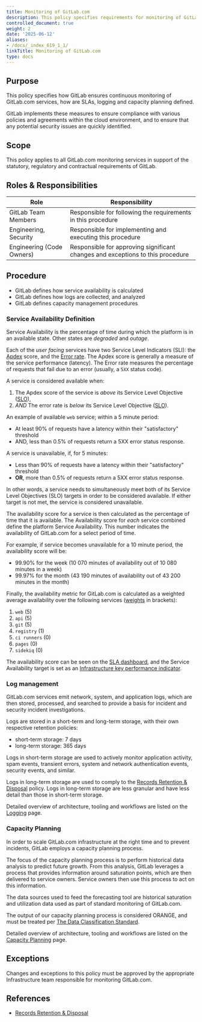 ```yaml
---
title: Monitoring of GitLab.com
description: This policy specifies requirements for monitoring of GitLab.com
controlled_document: true
weight: 2
date: '2025-06-12'
aliases:
- /docs/_index_619_1_1/
linkTitle: Monitoring of GitLab.com
type: docs
---
```


## Purpose

This policy specifies how GitLab ensures continuous monitoring of GitLab.com services, how are SLAs, logging and capacity planning defined.

GitLab implements these measures to ensure compliance with various policies and agreements within the cloud environment, and to ensure that any potential security issues are quickly identified.

## Scope

This policy applies to all GitLab.com monitoring services in support of the statutory, regulatory and contractual requirements of GitLab.

## Roles & Responsibilities

| Role                      | Responsibility                                                                 |
|---------------------------|--------------------------------------------------------------------------------|
| GitLab Team Members       | Responsible for following the requirements in this procedure                   |
| Engineering, Security     | Responsible for implementing and executing this procedure                      |
| Engineering (Code Owners) | Responsible for approving significant changes and exceptions to this procedure |

## Procedure

- GitLab defines how service availability is calculated
- GitLab defines how logs are collected, and analyzed
- GitLab defines capacity management procedures

### Service Availability Definition

Service Availability is the percentage of time during which the platform is in an available state. Other states are _degraded_ and _outage_.

Each of the _user facing_ services have two Service Level Indicators (SLI): the [Apdex](https://en.wikipedia.org/wiki/Apdex) score, and the [Error rate](https://en.wikipedia.org/wiki/Bit_error_rate).
The Apdex score is generally a measure of the service performance (latency).
The Error rate measures the percentage of requests that fail due to an error (usually, a `5XX` status code).

A service is considered available when:

1. The Apdex score of the service is _above_ its Service Level Objective ([SLO](https://en.wikipedia.org/wiki/Service-level_objective)),
1. _AND_ The error rate is _below_ its Service Level Objective ([SLO](https://en.wikipedia.org/wiki/Service-level_objective)).

An example of available `web` service; within a 5 minute period:

- At least 90% of requests have a latency within their "satisfactory" threshold
- AND, less than 0.5% of requests return a 5XX error status response.

A service is unavailable, if, for 5 minutes:

- Less than 90% of requests have a latency within their "satisfactory" threshold
- **OR**, more than 0.5% of requests return a 5XX error status response.

In other words, a service needs to simultaneously meet both of its Service Level Objectives (SLO) targets in order to be considered available. If either target is not met, the service is considered unavailable.

The availability score for a service is then calculated as the percentage of time that it is available. The Availability score for _each_ service combined define the platform Service Availability. This number indicates the availability of GitLab.com for a select period of time.

For example, if service becomes unavailable for a 10 minute period, the availability score will be:

- 99.90% for the week (10 070 minutes of availability out of 10 080 minutes in a week)
- 99.97% for the month (43 190 minutes of availability out of 43 200 minutes in the month)

Finally, the availability metric for GitLab.com is calculated as a weighted average availability over the following services ([weights](https://gitlab.com/gitlab-com/runbooks/blob/master/services/service-catalog.yml) in brackets):

1. `web` (5)
1. `api` (5)
1. `git` (5)
1. `registry` (1)
1. `ci runners` (0)
1. `pages` (0)
1. `sidekiq` (0)

The availability score can be seen on the [SLA dashboard](https://dashboards.gitlab.net/d/general-slas/general-slas?orgId=1&from=now%2FM&to=now), and the Service Availability target is set as an [Infrastructure key performance indicator](/handbook/engineering/infrastructure/performance-indicators/#gitlabcom-availability).

### Log management

GitLab.com services emit network, system, and application logs, which are then stored, processed, and searched to provide a basis for incident and security incident investigations.

Logs are stored in a short-term and long-term storage, with their own respective retention policies:

- short-term storage: 7 days
- long-term storage: 365 days

Logs in short-term storage are used to actively monitor application activity, spam events, transient errors, system and network authentication
events, security events, and similar.

Logs in long-term storage are used to comply to the [Records Retention & Disposal](/handbook/security/records-retention-deletion/) policy. Logs in long-term storage are less granular and have less detail than those in short-term storage.

Detailed overview of architecture, tooling and workflows are listed on the [Logging](https://gitlab.com/gitlab-com/runbooks/-/blob/master/docs/logging/README.md) page.

### Capacity Planning

In order to scale GitLab.com infrastructure at the right time and to prevent incidents, GitLab employs a capacity planning process.

The focus of the capacity planning process is to perform historical data analysis to predict future growth.
From this analysis, GitLab leverages a process that provides information around saturation points, which are then delivered to service owners.
Service owners then use this process to act on this information.

The data sources used to feed the forecasting tool are historical saturation and utilization data used as part of standard monitoring of GitLab.com.

The output of our capacity planning process is considered ORANGE, and must be treated per [The Data Classification Standard](/handbook/security/data-classification-standard/#orange).

Detailed overview of architecture, tooling and workflows are listed on the [Capacity Planning](/handbook/engineering/infrastructure/capacity-planning/) page.

## Exceptions

Changes and exceptions to this policy must be approved by the appropriate Infrastructure team responsible for monitoring GitLab.com.

## References

- [Records Retention & Disposal](/handbook/security/records-retention-deletion/)
